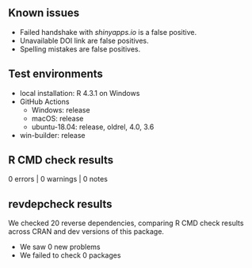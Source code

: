 ## Known issues

- Failed handshake with *shinyapps.io* is a false positive.
- Unavailable DOI link are false positives.
- Spelling mistakes are false positives.

## Test environments

* local installation: R 4.3.1 on Windows
* GitHub Actions
    - Windows:        release
    - macOS:          release
    - ubuntu-18.04:   release, oldrel, 4.0, 3.6
* win-builder:        release


## R CMD check results

0 errors | 0 warnings | 0 notes


## revdepcheck results

We checked 20 reverse dependencies, comparing R CMD check results across CRAN and dev versions of this package.

 * We saw 0 new problems
 * We failed to check 0 packages

